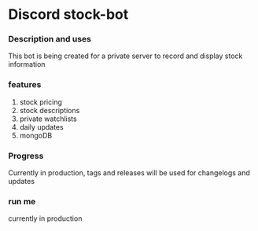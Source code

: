 # Discord stock-bot

### Description and uses
This bot is being created for a private server to record and display stock information

### features
1. stock pricing
2. stock descriptions
3. private watchlists
4. daily updates
5. mongoDB

### Progress
Currently in production, tags and releases will be used for changelogs and updates

### run me
currently in production